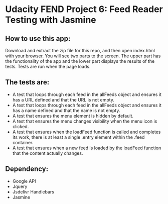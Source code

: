 # Udacity FEND Project 6: Feed Reader Testing with Jasmine

## How to use this app:
Download and extract the zip file for this repo, and then open index.html with your browser. You will see two parts to the screen. The upper part has the functionality of the app and the lower part displays the results of the tests. Tests are run when the page loads.

## The tests are:

* A test that loops through each feed in the allFeeds object and ensures it has a URL defined and that the URL is not empty.
* A test that loops through each feed in the allFeeds object and ensures it has a name defined and that the name is not empty.
* A test that ensures the menu element is hidden by default.
* A test that ensures the menu changes visibility when the menu icon is clicked.
* A test that ensures when the loadFeed function is called and completes its work, there is at least a single .entry element within the .feed container.
* A test that ensures when a new feed is loaded by the loadFeed function that the content actually changes.

## Dependency:
* Google API
* Jquery
* Jsdelivr Handlebars 
* Jasmine
